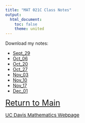 ```yaml
---
title: "MAT 021C Class Notes"
output:
  html_document:
    toc: false
    theme: united
---
```


Download my notes:

- <a href="Sept_29.pdf">Sept_29</a>
- <a href="Oct_06.pdf">Oct_06</a>
- <a href="Oct_20.pdf">Oct_20</a>
- <a href="Oct_27.pdf">Oct_27</a>
- <a href="Nov_03.pdf">Nov_03</a>
- <a href="Nov_10.pdf">Nov_10</a>
- <a href="Nov_17.pdf">Nov_17</a>
- <a href="Dec_01.pdf">Dec_01</a>

<a href="../../../index.html" style="font-size: 25px">Return to Main</a>

<a href="https://www.math.ucdavis.edu/" style="font-size: 15px">UC Davis Mathematics Webpage</a>
